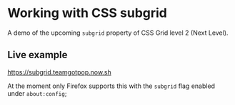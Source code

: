 # Working with CSS subgrid

A demo of the upcoming `subgrid` property of CSS Grid level 2 (Next Level).

## Live example 

https://subgrid.teamgotpop.now.sh

At the moment only Firefox supports this with the `subgrid` flag enabled under `about:config`;
